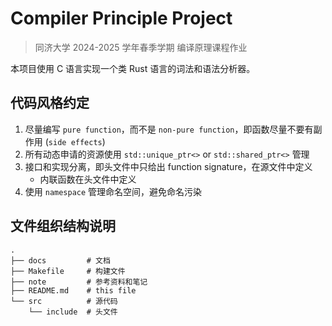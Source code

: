 # Compiler Principle Project

> 同济大学 2024-2025 学年春季学期 编译原理课程作业

本项目使用 C 语言实现一个类 Rust 语言的词法和语法分析器。

## 代码风格约定

1. 尽量编写 `pure function`，而不是 `non-pure function`，即函数尽量不要有副作用 (`side effects`)
2. 所有动态申请的资源使用 `std::unique_ptr<>` or `std::shared_ptr<>` 管理
3. 接口和实现分离，即头文件中只给出 function signature，在源文件中定义
   - 内联函数在头文件中定义
4. 使用 `namespace` 管理命名空间，避免命名污染

## 文件组织结构说明

```shell
.
├── docs         # 文档
├── Makefile     # 构建文件
├── note         # 参考资料和笔记
├── README.md    # this file
└── src          # 源代码
    └── include  # 头文件
```
